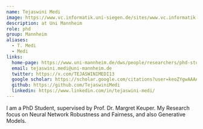 ```yaml
---
name: Tejaswini Medi
image: https://www.vc.informatik.uni-siegen.de/sites/www.vc.informatik.uni-siegen.de/files/styles/mitarbeiter_foto/public/pictures/photo2.jpg
description: at Uni Mannheim
role: phd
group: Mannheim
aliases:
  - T. Medi
  - Medi
links:
  home-page: https://www.uni-mannheim.de/dws/people/researchers/phd-students/tejaswini-medi/
  email: tejaswini.medi@uni-mannheim.de
  twitter: https://x.com/TEJASWINIMEDI13
  google scholar: https://scholar.google.com/citations?user=keoZYgwAAAAJ&hl=en
  github: https://github.com/TejaswiniMedi
  linkedin: https://www.linkedin.com/in/tejaswini-medi/
---
```


I am a PhD Student, supervised by Prof. Dr. Margret Keuper. My Research focus on Neural Network Robustness and Fairness, and also Generative Models.
